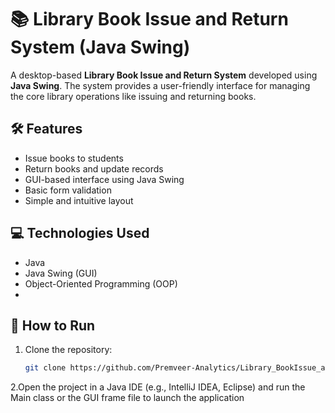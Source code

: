 # 📚 Library Book Issue and Return System (Java Swing)

A desktop-based **Library Book Issue and Return System** developed using **Java Swing**. The system provides a user-friendly interface for managing the core library operations like issuing and returning books.

## 🛠️ Features

- Issue books to students
- Return books and update records
- GUI-based interface using Java Swing
- Basic form validation
- Simple and intuitive layout

## 💻 Technologies Used

- Java
- Java Swing (GUI)
- Object-Oriented Programming (OOP)
- 
## 🚀 How to Run

1. Clone the repository:
   ```bash
   git clone https://github.com/Premveer-Analytics/Library_BookIssue_and_ReturnSystem.git

2.Open the project in a Java IDE (e.g., IntelliJ IDEA, Eclipse) and run the Main class or the GUI frame file to launch the application
